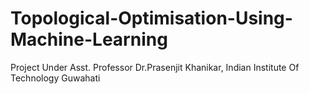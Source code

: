 # Topological-Optimisation-Using-Machine-Learning
Project Under Asst. Professor Dr.Prasenjit Khanikar, Indian Institute Of Technology Guwahati
